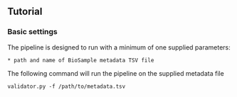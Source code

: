 ## Tutorial

### Basic settings

The pipeline is designed to run with a minimum of one supplied parameters:

    * path and name of BioSample metadata TSV file 

The following command will run the pipeline on the supplied metadata file
    
```
validator.py -f /path/to/metadata.tsv

```
